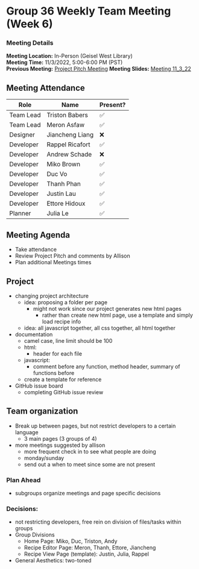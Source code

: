 # Group 36 Weekly Team Meeting (Week 6)
### Meeting Details
**Meeting Location:** In-Person (Geisel West Library)  
**Meeting Time:** 11/3/2022, 5:00-6:00 PM (PST)  
**Previous Meeting:** [Project Pitch Meeting](https://github.com/cse110-sp21-group36/cse110-sp21-group36/blob/main/admin/meetings/103122-Project-Pitch-Meeting.md)
**Meeting Slides:** [Meeting 11_3_22](../meeting%20slides/Group%2036%20Meeting%2011_3_22.pdf)

## Meeting Attendance
| Role | Name | Present? |
| --- | --- | --- |
| Team Lead | Triston Babers |✅|
| Team Lead | Meron Asfaw |✅|
| Designer | Jiancheng Liang |❌|
| Developer | Rappel Ricafort |✅|
| Developer | Andrew Schade |❌|
| Developer | Miko Brown |✅|
| Developer | Duc Vo |✅|
| Developer | Thanh Phan |✅|
| Developer | Justin Lau |✅|
| Developer | Ettore Hidoux |✅|
| Planner | Julia Le |✅|

## Meeting Agenda
- Take attendance
- Review Project Pitch and comments by Allison 
- Plan additional Meetings times


## Project
- changing project architecture 
    - idea: proposing a folder per page 
        - might not work since our project generates new html pages 
            - rather than create new html page, use a template and simply load recipe info
    - idea: all javascript together, all css together, all html together 
- documentation 
    - camel case, line limit should be 100 
    - html: 
        - header for each file 
    - javascript: 
        - comment before any function, method header, summary of functions before 
    - create a template for reference 
- GitHub issue board 
    - completing GitHub issue review 

## Team organization 
- Break up between pages, but not restrict developers to a certain language 
    - 3 main pages (3 groups of 4)
- more meetings suggested by allison 
    - more frequent check in to see what people are doing 
    - monday/sunday 
    - send out a when to meet since some are not present 

### Plan Ahead 
- subgroups organize meetings and page specific decisions

### Decisions:
- not restricting developers, free rein on division of files/tasks within groups 
- Group Divisions
    - Home Page: Miko, Duc, Triston, Andy
    - Recipe Editor Page: Meron, Thanh, Ettore, Jiancheng 
    - Recipe View Page (template):  Justin, Julia, Rappel 
- General Aesthetics: two-toned

